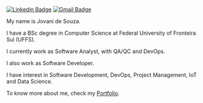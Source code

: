 
[![Linkedin Badge](https://img.shields.io/badge/-Linkedin-0d1726?style=flat-square&logo=Linkedin&logoColor=white&link=https://www.linkedin.com/in/jovani-de-souza-94ba9b67/)](https://www.linkedin.com/in/jovani-de-souza-94ba9b67/) 
[![Gmail Badge](https://img.shields.io/badge/-Gmail-0d1726?style=flat-square&logo=Gmail&logoColor=white&link=mailto:jovanidesouza@gmail.com)](mailto:jovanidesouza@gmail.com)

My name is Jovani de Souza.

I have a BSc degree in Computer Science at Federal University of Fronteira Sul (UFFS). 

I currently work as Software Analyst, with QA/QC and DevOps.

I also work as Software Developer.

I have interest in Software Development, DevOps, Project Management, IoT and Data Science.

To know more about me, check my <a href="https://jovanidesouza.github.io/" target="_blank">Portfolio</a>.
